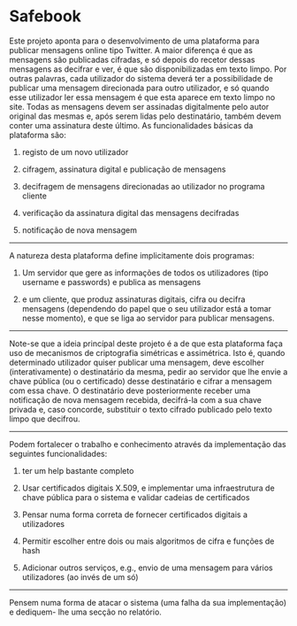 Safebook
======
Este projeto aponta para o desenvolvimento de uma plataforma para publicar mensagens
online tipo Twitter. A maior diferença é que as mensagens são publicadas cifradas, e só
depois do recetor dessas mensagens as decifrar e ver, é que são disponibilizadas em
texto limpo. Por outras palavras, cada utilizador do sistema deverá ter a possibilidade de
publicar uma mensagem direcionada para outro utilizador, e só quando esse utilizador
ler essa mensagem é que esta aparece em texto limpo no site. Todas as mensagens
devem ser assinadas digitalmente pelo autor original das mesmas e, após serem lidas
pelo destinatário, também devem conter uma assinatura deste último. As funcionalidades
básicas da plataforma são:

1. registo de um novo utilizador

1. cifragem, assinatura digital e publicação de mensagens

1. decifragem de mensagens direcionadas ao utilizador no programa cliente

1. verificação da assinatura digital das mensagens decifradas

1. notificação de nova mensagem

___

A natureza desta plataforma define implicitamente dois programas:

1. Um servidor que gere as informações de todos os utilizadores (tipo username e passwords) e publica as mensagens

1. e um cliente, que produz assinaturas digitais, cifra ou decifra mensagens (dependendo do papel que o seu utilizador está a tomar nesse momento), e que se liga ao
servidor para publicar mensagens.

___

Note-se que a ideia princípal deste projeto é a de que esta plataforma faça uso de mecanismos de criptografia simétricas e assimétrica. Isto é, quando determinado utilizador quiser publicar uma mensagem, deve escolher (interativamente) o destinatário da mesma, pedir ao servidor que lhe envie a chave pública (ou o certificado) desse destinatário e cifrar a mensagem com essa chave. O destinatário deve posteriormente receber uma notificação de nova mensagem recebida, decifrá-la com a sua chave privada e, caso concorde, substituir o texto cifrado publicado pelo texto limpo que decifrou.

___

Podem fortalecer o trabalho e conhecimento através da implementação das seguintes funcionalidades:

1. ter um help bastante completo

1. Usar certificados digitais X.509, e implementar uma infraestrutura de chave pública para o sistema e validar cadeias de certificados

1. Pensar numa forma correta de fornecer certificados digitais a utilizadores

1. Permitir escolher entre dois ou mais algoritmos de cifra e funções de hash

1. Adicionar outros serviços, e.g., envio de uma mensagem para vários utilizadores (ao invés de um só)

___

Pensem numa forma de atacar o sistema (uma falha da sua implementação) e dediquem-
lhe uma secção no relatório.
